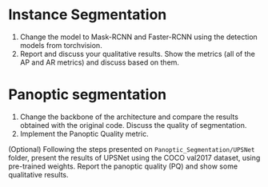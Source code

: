 # Instance Segmentation
1. Change the model to Mask-RCNN and Faster-RCNN using the detection models from torchvision.
2. Report and discuss your qualitative results. Show the metrics (all of the AP and AR metrics) and discuss based on them.

# Panoptic segmentation
1. Change the backbone of the architecture and compare the results obtained with the original code. Discuss the quality of segmentation.
2. Implement the Panoptic Quality metric.

(Optional) Following the steps presented on ```Panoptic_Segmentation/UPSNet``` folder, present the results of UPSNet using the COCO val2017 dataset, using pre-trained weights. Report the panoptic quality (PQ) and show some qualitative results. 




